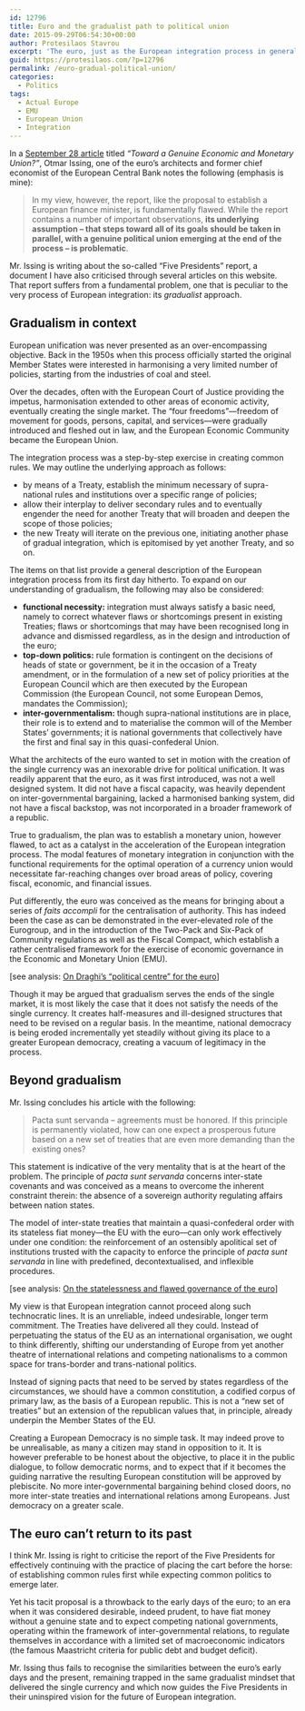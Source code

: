 ```yaml
---
id: 12796
title: Euro and the gradualist path to political union
date: 2015-09-29T06:54:30+00:00
author: Protesilaos Stavrou
excerpt: 'The euro, just as the European integration process in general, is underpinned by a specific approach to rule formation: gradualism. In the present article, the gradualist mindset is analysed and presented in its context, to illustrate that it is the mark of an inter-governmentalist tradition that must be overcome.'
guid: https://protesilaos.com/?p=12796
permalink: /euro-gradual-political-union/
categories:
  - Politics
tags:
  - Actual Europe
  - EMU
  - European Union
  - Integration
---
```

In a <a href="https://www.project-syndicate.org/commentary/toward-a-genuine-economic-and-monetary-union-by-otmar-issing-2015-09" target="_blank">September 28 article</a> titled _&#8220;Toward a Genuine Economic and Monetary Union?&#8221;_, Otmar Issing, one of the euro&#8217;s architects and former chief economist of the European Central Bank notes the following (emphasis is mine):

> In my view, however, the report, like the proposal to establish a European finance minister, is fundamentally flawed. While the report contains a number of important observations, **its underlying assumption – that steps toward all of its goals should be taken in parallel, with a genuine political union emerging at the end of the process – is problematic**.

Mr. Issing is writing about the so-called &#8220;Five Presidents&#8221; report, a document I have also criticised through several articles on this website. That report suffers from a fundamental problem, one that is peculiar to the very process of European integration: its _gradualist_ approach.

## Gradualism in context

European unification was never presented as an over-encompassing objective. Back in the 1950s when this process officially started the original Member States were interested in harmonising a very limited number of policies, starting from the industries of coal and steel.

Over the decades, often with the European Court of Justice providing the impetus, harmonisation extended to other areas of economic activity, eventually creating the single market. The &#8220;four freedoms&#8221;—freedom of movement for goods, persons, capital, and services—were gradually introduced and fleshed out in law, and the European Economic Community became the European Union.

The integration process was a step-by-step exercise in creating common rules. We may outline the underlying approach as follows:

  * by means of a Treaty, establish the minimum necessary of supra-national rules and institutions over a specific range of policies;
  * allow their interplay to deliver secondary rules and to eventually engender the need for another Treaty that will broaden and deepen the scope of those policies;
  * the new Treaty will iterate on the previous one, initiating another phase of gradual integration, which is epitomised by yet another Treaty, and so on.

The items on that list provide a general description of the European integration process from its first day hitherto. To expand on our understanding of gradualism, the following may also be considered:

  * **functional necessity:** integration must always satisfy a basic need, namely to correct whatever flaws or shortcomings present in existing Treaties; flaws or shortcomings that may have been recognised long in advance and dismissed regardless, as in the design and introduction of the euro;
  * **top-down politics:** rule formation is contingent on the decisions of heads of state or government, be it in the occasion of a Treaty amendment, or in the formulation of a new set of policy priorities at the European Council which are then executed by the European Commission (the European Council, not some European Demos, mandates the Commission);
  * **inter-governmentalism:** though supra-national institutions are in place, their role is to extend and to materialise the common will of the Member States’ governments; it is national governments that collectively have the first and final say in this quasi-confederal Union.

What the architects of the euro wanted to set in motion with the creation of the single currency was an inexorable drive for political unification. It was readily apparent that the euro, as it was first introduced, was not a well designed system. It did not have a fiscal capacity, was heavily dependent on inter-governmental bargaining, lacked a harmonised banking system, did not have a fiscal backstop, was not incorporated in a broader framework of a republic.

True to gradualism, the plan was to establish a monetary union, however flawed, to act as a catalyst in the acceleration of the European integration process. The modal features of monetary integration in conjunction with the functional requirements for the optimal operation of a currency union would necessitate far-reaching changes over broad areas of policy, covering fiscal, economic, and financial issues.

Put differently, the euro was conceived as the means for bringing about a series of _faits accompli_ for the centralisation of authority. This has indeed been the case as can be demonstrated in the ever-elevated role of the Eurogroup, and in the introduction of the Two-Pack and Six-Pack of Community regulations as well as the Fiscal Compact, which establish a rather centralised framework for the exercise of economic governance in the Economic and Monetary Union (EMU).

[see analysis: [On Draghi&#8217;s &#8220;political centre&#8221; for the euro](https://protesilaos.com/draghi-political-centre-euro/)]

Though it may be argued that gradualism serves the ends of the single market, it is most likely the case that it does not satisfy the needs of the single currency. It creates half-measures and ill-designed structures that need to be revised on a regular basis. In the meantime, national democracy is being eroded incrementally yet steadily without giving its place to a greater European democracy, creating a vacuum of legitimacy in the process.

## Beyond gradualism

Mr. Issing concludes his article with the following:

> Pacta sunt servanda – agreements must be honored. If this principle is permanently violated, how can one expect a prosperous future based on a new set of treaties that are even more demanding than the existing ones?

This statement is indicative of the very mentality that is at the heart of the problem. The principle of _pacta sunt servanda_ concerns inter-state covenants and was conceived as a means to overcome the inherent constraint therein: the absence of a sovereign authority regulating affairs between nation states.

The model of inter-state treaties that maintain a quasi-confederal order with its stateless fiat money—the EU with the euro—can only work effectively under one condition: the reinforcement of an ostensibly apolitical set of institutions trusted with the capacity to enforce the principle of _pacta sunt servanda_ in line with predefined, decontextualised, and inflexible procedures.

[see analysis: [On the statelessness and flawed governance of the euro](https://protesilaos.com/euro-statelessness-flawed-governance/)]

My view is that European integration cannot proceed along such technocratic lines. It is an unreliable, indeed undesirable, longer term commitment. The Treaties have delivered all they could. Instead of perpetuating the status of the EU as an international organisation, we ought to think differently, shifting our understanding of Europe from yet another theatre of international relations and competing nationalisms to a common space for trans-border and trans-national politics.

Instead of signing pacts that need to be served by states regardless of the circumstances, we should have a common constitution, a codified corpus of primary law, as the basis of a European republic. This is not a &#8220;new set of treaties&#8221; but an extension of the republican values that, in principle, already underpin the Member States of the EU.

Creating a European Democracy is no simple task. It may indeed prove to be unrealisable, as many a citizen may stand in opposition to it. It is however preferable to be honest about the objective, to place it in the public dialogue, to follow democratic norms, and to expect that if it becomes the guiding narrative the resulting European constitution will be approved by plebiscite. No more inter-governmental bargaining behind closed doors, no more inter-state treaties and international relations among Europeans. Just democracy on a greater scale.

## The euro can&#8217;t return to its past

I think Mr. Issing is right to criticise the report of the Five Presidents for effectively continuing with the practice of placing the cart before the horse: of establishing common rules first while expecting common politics to emerge later.

Yet his tacit proposal is a throwback to the early days of the euro; to an era when it was considered desirable, indeed prudent, to have fiat money without a genuine state and to expect competing national governments, operating within the framework of inter-governmental relations, to regulate themselves in accordance with a limited set of macroeconomic indicators (the famous Maastricht criteria for public debt and budget deficit).

Mr. Issing thus fails to recognise the similarities between the euro&#8217;s early days and the present, remaining trapped in the same gradualist mindset that delivered the single currency and which now guides the Five Presidents in their uninspired vision for the future of European integration.